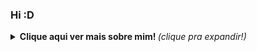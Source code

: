 ### Hi :D 


<details>
  <summary> <b> Clique aqui ver mais sobre mim! </b> <i>(clique pra expandir!)</i> </summary>
  
  
Eai, bão? Sou um adolescente que gosta de programação e eu tenho o sonho disso virar minha vida, e espanco lammer uwu
  
  
![Anurag's GitHub stats](https://github-readme-stats.vercel.app/api?username=GuaranaHacking&show_icons=true&theme=radical)

<img src = "https://raw.githubusercontent.com/devicons/devicon/master/icons/css3/css3-original-wordmark.svg"  width = 46> <img src = "https://raw.githubusercontent.com/devicons/devicon/master/icons/html5/html5-original-wordmark.svg" width = 46> <img src = "https://raw.githubusercontent.com/devicons/devicon/master/icons/javascript/javascript-original.svg" width = 38>
<!--
**GuaranaHacking/GuaranaHacking** is a ✨ _special_ ✨ repository because its `README.md` (this file) appears on your GitHub profile.

Here are some ideas to get you started:

- 🔭 I’m currently working on ...
- 🌱 I’m currently learning ...
- 👯 I’m looking to collaborate on ...
- 🤔 I’m looking for help with ...
- 💬 Ask me about ...
- 📫 How to reach me: ...
- 😄 Pronouns: ...
- ⚡ Fun fact: ...
-->
